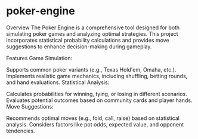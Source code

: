 # poker-engine

Overview
  The Poker Engine is a comprehensive tool designed for both simulating poker games and analyzing optimal strategies. This project incorporates statistical probability calculations and provides move suggestions to enhance decision-making during gameplay.

Features
  Game Simulation:
  
  Supports common poker variants (e.g., Texas Hold'em, Omaha, etc.).
  Implements realistic game mechanics, including shuffling, betting rounds, and hand evaluations.
  Statistical Analysis:
  
  Calculates probabilities for winning, tying, or losing in different scenarios.
  Evaluates potential outcomes based on community cards and player hands.
  Move Suggestions:
  
  Recommends optimal moves (e.g., fold, call, raise) based on statistical analysis.
  Considers factors like pot odds, expected value, and opponent tendencies.
